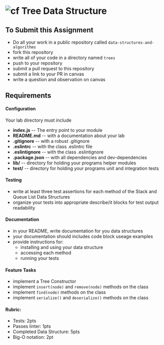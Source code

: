 ![cf](http://i.imgur.com/7v5ASc8.png) Tree Data Structure
====

## To Submit this Assignment
  * Do all your work in a public repository called `data-structures-and-algorithms`
  * fork this repository
  * write all of your code in a directory named `trees`
  * push to your repository
  * submit a pull request to this repository
  * submit a link to your PR in canvas
  * write a question and observation on canvas

## Requirements  
#### Configuration  
  <!-- list of files, configurations, tools, etc that are required -->
  Your lab directory must include  
  * **index.js** -- The entry point to your module
  * **README.md** -- with a documentation about your lab
  * **.gitignore** -- with a robust .gitignore
  * **.eslintrc** -- with the class .eslintrc file
  * **.eslintignore** -- with the class .eslintignore
  * **.package.json** -- with all dependencies and dev-dependencies
  * **lib/** -- directory for holding your programs helper modules
  * **test/** -- directory for holding your programs unit and integration tests

#### Testing  
  * write at least three test assertions for each method of the Stack and Queue List Data Structures
  * organize your tests into appropriate describe/it blocks for test output readability

####  Documentation  
  * in your README, write documentation for you data structures
  * your documentation should includes code block useage examples
  * provide instructions for:
    * installing and using your data structure
    * accessing each method
    * running your tests

#### Feature Tasks  
  * implement a Tree Constructor
  * implement `insert(node)` and `remove(node)` methods on the class
  * implement `find(node)` methods on the class
  * implement `serialize()` and `deserialize()` methods on the class

#### Rubric:
  * Tests: 2pts
  * Passes linter: 1pts
  * Completed Data Structure: 5pts
  * Big-O notation: 2pt
